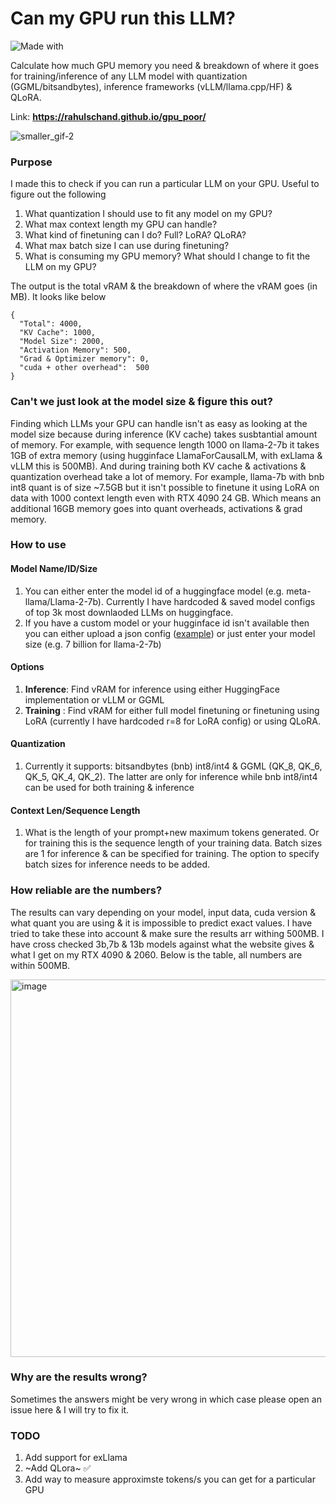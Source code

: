 # Can my GPU run this LLM?

![Made with](https://img.shields.io/badge/logo-javascript-blue?logo=javascript)

Calculate how much GPU memory you need &amp; breakdown of where it goes for training/inference of any LLM model with quantization (GGML/bitsandbytes), inference frameworks (vLLM/llama.cpp/HF) & QLoRA. 

Link: **https://rahulschand.github.io/gpu_poor/**




![smaller_gif-2](https://github.com/RahulSChand/gpu_poor/assets/16897807/980047e9-cf89-4764-8576-aaf842ea83d1)





### Purpose

I made this to check if you can run a particular LLM on your GPU. Useful to figure out the following
1. What quantization I should use to fit any model on my GPU?
2. What max context length my GPU can handle?
3. What kind of finetuning can I do? Full? LoRA? QLoRA?
4. What max batch size I can use during finetuning?
5. What is consuming my GPU memory? What should I change to fit the LLM on my GPU?

The output is the total vRAM & the breakdown of where the vRAM goes (in MB). It looks like below

```     
{
  "Total": 4000,
  "KV Cache": 1000,
  "Model Size": 2000,
  "Activation Memory": 500,
  "Grad & Optimizer memory": 0,
  "cuda + other overhead":  500
}
```
### Can't we just look at the model size & figure this out?

Finding which LLMs your GPU can handle isn't as easy as looking at the model size because during inference (KV cache) takes susbtantial amount of memory. For example, with sequence length 1000 on llama-2-7b it takes 1GB of extra memory (using hugginface LlamaForCausalLM, with exLlama & vLLM this is 500MB). And during training both KV cache & activations & quantization overhead take a lot of memory. For example, llama-7b with bnb int8 quant is of size ~7.5GB but it isn't possible to finetune it using LoRA on data with 1000 context length even with RTX 4090 24 GB. Which means an additional 16GB memory goes into quant overheads, activations & grad memory.
 
### How to use

#### Model Name/ID/Size

1. You can either enter the model id of a huggingface model (e.g. meta-llama/Llama-2-7b). Currently I have hardcoded & saved model configs of top 3k most downlaoded LLMs on huggingface.
2. If you have a custom model or your hugginface id isn't available then you can either upload a json config ([example]( https://huggingface.co/codellama/CodeLlama-7b-hf/blob/main/config.json)) or just enter your model size (e.g. 7 billion for llama-2-7b)

#### Options
1. **Inference**: Find vRAM for inference using either HuggingFace implementation or vLLM or GGML
2. **Training** : Find vRAM for either full model finetuning or finetuning using LoRA (currently I have hardcoded r=8 for LoRA config) or using QLoRA.

#### Quantization
1. Currently it supports: bitsandbytes (bnb) int8/int4 & GGML (QK_8, QK_6, QK_5, QK_4, QK_2). The latter are only for inference while bnb int8/int4 can be used for both training & inference

#### Context Len/Sequence Length
1. What is the length of your prompt+new maximum tokens generated. Or for training this is the sequence length of your training data. Batch sizes are 1 for inference & can be specified for training. The option to specify batch sizes for inference needs to be added.




### How reliable are the numbers?
The results can vary depending on your model, input data, cuda version & what quant you are using & it is impossible to predict exact values. I have tried to take these into account & make sure the results arr withing 500MB. I have cross checked 3b,7b & 13b models against what the website gives & what I get on my RTX 4090 & 2060. Below is the table, all numbers are within 500MB.

<img width="604" alt="image" src="https://github.com/RahulSChand/gpu_poor/assets/16897807/3d49a422-f174-4537-b5fa-42adc4b15a89">


### Why are the results wrong?
Sometimes the answers might be very wrong in which case please open an issue here & I will try to fix it.

### TODO
1. Add support for exLlama
2. ~Add QLora~ ✅
3. Add way to measure approximste tokens/s you can get for a particular GPU
